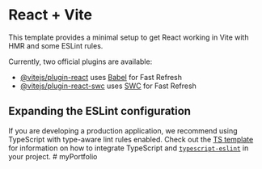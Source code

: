 # React + Vite

This template provides a minimal setup to get React working in Vite with HMR and some ESLint rules.

Currently, two official plugins are available:

- [@vitejs/plugin-react](https://github.com/vitejs/vite-plugin-react/blob/main/packages/plugin-react) uses [Babel](https://babeljs.io/) for Fast Refresh
- [@vitejs/plugin-react-swc](https://github.com/vitejs/vite-plugin-react/blob/main/packages/plugin-react-swc) uses [SWC](https://swc.rs/) for Fast Refresh

## Expanding the ESLint configuration

If you are developing a production application, we recommend using TypeScript with type-aware lint rules enabled. Check out the [TS template](https://github.com/vitejs/vite/tree/main/packages/create-vite/template-react-ts) for information on how to integrate TypeScript and [`typescript-eslint`](https://typescript-eslint.io) in your project.
#   m y P o r t f o l i o 
 
 


<!-- <h1>My Tech Stack</h1>
      <FontAwesomeIcon icon={['fab', 'html5']} size="2x" />
      <FontAwesomeIcon icon={['fab', 'css3-alt']} size="2x" />
      <FontAwesomeIcon icon={['fab', 'js']} size="2x" />
      <FontAwesomeIcon icon={['fab', 'react']} size="2x" />
      <FontAwesomeIcon icon={['fab', 'bootstrap']} size="2x" />
    </div>
   -->